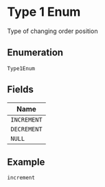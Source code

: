 
# Type 1 Enum

Type of changing order position

## Enumeration

`Type1Enum`

## Fields

| Name |
|  --- |
| `INCREMENT` |
| `DECREMENT` |
| `NULL` |

## Example

```
increment
```

